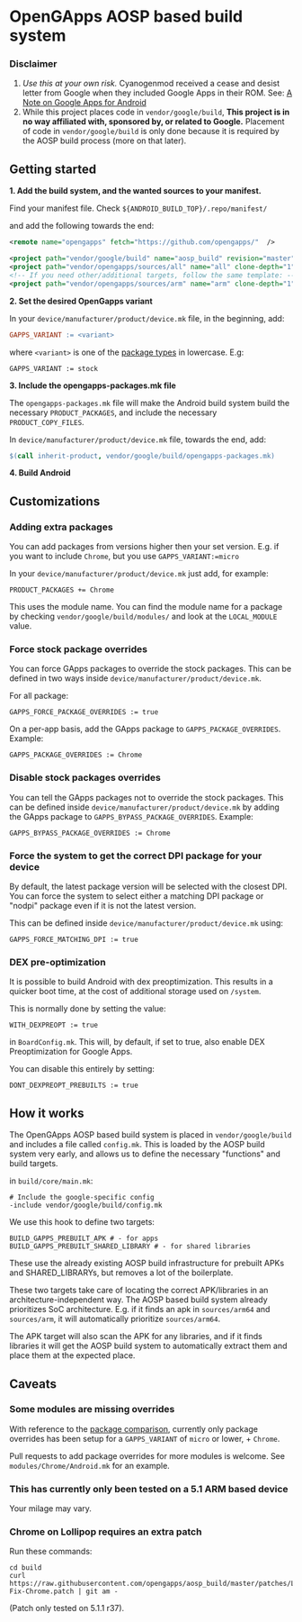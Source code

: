 # OpenGApps AOSP based build system

### Disclaimer
1. *Use this at your own risk.* Cyanogenmod received a cease and desist letter from Google when they included Google Apps in their ROM. See: [A Note on Google Apps for Android](http://android-developers.blogspot.com/2009/09/note-on-google-apps-for-android.html)
2. While this project places code in `vendor/google/build`, **This project is in no way affiliated with, sponsored by, or related to Google.** Placement of code in `vendor/google/build` is only done because it is required by the AOSP build process (more on that later).

## Getting started
**1. Add the build system, and the wanted sources to your manifest.**

Find your manifest file. Check `${ANDROID_BUILD_TOP}/.repo/manifest/`

and add the following towards the end:
```xml
<remote name="opengapps" fetch="https://github.com/opengapps/"  />

<project path="vendor/google/build" name="aosp_build" revision="master" remote="opengapps" />
<project path="vendor/opengapps/sources/all" name="all" clone-depth="1" revision="master" remote="opengapps" />
<!-- If you need other/additional targets, follow the same template: -->
<project path="vendor/opengapps/sources/arm" name="arm" clone-depth="1" revision="master" remote="opengapps" />
```

**2. Set the desired OpenGapps variant**

In your `device/manufacturer/product/device.mk` file, in the beginning, add:
```makefile
GAPPS_VARIANT := <variant>
```

where `<variant>` is one of the [package types](https://github.com/opengapps/opengapps/wiki/Package-Comparison) in lowercase. E.g:

```
GAPPS_VARIANT := stock
```

**3. Include the opengapps-packages.mk file**

The `opengapps-packages.mk` file will make the Android build system build the necessary `PRODUCT_PACKAGES`, and include the necessary `PRODUCT_COPY_FILES`.

In `device/manufacturer/product/device.mk` file, towards the end, add:
```makefile
$(call inherit-product, vendor/google/build/opengapps-packages.mk)
```

**4. Build Android**

## Customizations
### Adding extra packages
You can add packages from versions higher then your set version. E.g. if you want to include `Chrome`, but you use `GAPPS_VARIANT:=micro`

In your `device/manufacturer/product/device.mk` just add, for example:

```
PRODUCT_PACKAGES += Chrome
```

This uses the module name. You can find the module name for a package by checking `vendor/google/build/modules/` and look at the `LOCAL_MODULE` value.

### Force stock package overrides
You can force GApps packages to override the stock packages.
This can be defined in two ways inside `device/manufacturer/product/device.mk`.

For all package:

```
GAPPS_FORCE_PACKAGE_OVERRIDES := true
```

On a per-app basis, add the GApps package to `GAPPS_PACKAGE_OVERRIDES`.
Example:

```
GAPPS_PACKAGE_OVERRIDES := Chrome
```

### Disable stock packages overrides
You can tell the GApps packages not to override the stock packages.
This can be defined inside `device/manufacturer/product/device.mk` by adding the GApps package to `GAPPS_BYPASS_PACKAGE_OVERRIDES`.
Example:

```
GAPPS_BYPASS_PACKAGE_OVERRIDES := Chrome
```

### Force the system to get the correct DPI package for your device
By default, the latest package version will be selected with the closest DPI.
You can force the system to select either a matching DPI package or "nodpi" package even if it is not the latest version.

This can be defined inside `device/manufacturer/product/device.mk` using:

```
GAPPS_FORCE_MATCHING_DPI := true
```

### DEX pre-optimization
It is possible to build Android with dex preoptimization. This results in a quicker boot time, at the cost of additional storage used on `/system`.

This is normally done by setting the value:
```
WITH_DEXPREOPT := true
```

in `BoardConfig.mk`. This will, by default, if set to true, also enable DEX Preoptimization for Google Apps.

You can disable this entirely by setting:
```
DONT_DEXPREOPT_PREBUILTS := true
```

## How it works
The OpenGApps AOSP based build system is placed in `vendor/google/build` and includes a file called `config.mk`. This is loaded by the AOSP build system very early, and allows us to define the necessary "functions" and build targets.

in `build/core/main.mk`:
```
# Include the google-specific config
-include vendor/google/build/config.mk
```

We use this hook to define two targets:
```
BUILD_GAPPS_PREBUILT_APK # - for apps
BUILD_GAPPS_PREBUILT_SHARED_LIBRARY # - for shared libraries
```

These use the already existing AOSP build infrastructure for prebuilt APKs and SHARED_LIBRARYs, but removes a lot of the boilerplate.

These two targets take care of locating the correct APK/libraries in an architecture-independent way. The AOSP based build system already prioritizes SoC architecture. E.g. if it finds an apk in `sources/arm64` and `sources/arm`, it will automatically prioritize `sources/arm64`.

The APK target will also scan the APK for any libraries, and if it finds libraries it will get the AOSP build system to automatically extract them and place them at the expected place.

## Caveats
### Some modules are missing overrides
With reference to the [package comparison](https://github.com/opengapps/opengapps/wiki/Package-Comparison), currently only package overrides has been setup for a `GAPPS_VARIANT` of `micro` or lower, + `Chrome`.

Pull requests to add package overrides for more modules is welcome. See `modules/Chrome/Android.mk` for an example.

### This has currently only been tested on a 5.1 ARM based device
Your milage may vary.

### Chrome on Lollipop requires an extra patch
Run these commands:
```
cd build
curl https://raw.githubusercontent.com/opengapps/aosp_build/master/patches/Lollipop/0001-Fix-Chrome.patch | git am -
```

(Patch only tested on 5.1.1 r37).
